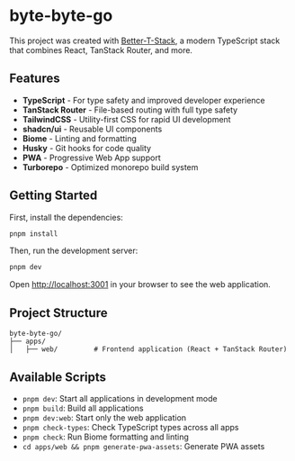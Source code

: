 # byte-byte-go

This project was created with [Better-T-Stack](https://github.com/AmanVarshney01/create-better-t-stack), a modern TypeScript stack that combines React, TanStack Router, and more.

## Features

- **TypeScript** - For type safety and improved developer experience
- **TanStack Router** - File-based routing with full type safety
- **TailwindCSS** - Utility-first CSS for rapid UI development
- **shadcn/ui** - Reusable UI components
- **Biome** - Linting and formatting
- **Husky** - Git hooks for code quality
- **PWA** - Progressive Web App support
- **Turborepo** - Optimized monorepo build system

## Getting Started

First, install the dependencies:

```bash
pnpm install
```

Then, run the development server:

```bash
pnpm dev
```

Open [http://localhost:3001](http://localhost:3001) in your browser to see the web application.

## Project Structure

```
byte-byte-go/
├── apps/
│   ├── web/         # Frontend application (React + TanStack Router)
```

## Available Scripts

- `pnpm dev`: Start all applications in development mode
- `pnpm build`: Build all applications
- `pnpm dev:web`: Start only the web application
- `pnpm check-types`: Check TypeScript types across all apps
- `pnpm check`: Run Biome formatting and linting
- `cd apps/web && pnpm generate-pwa-assets`: Generate PWA assets
